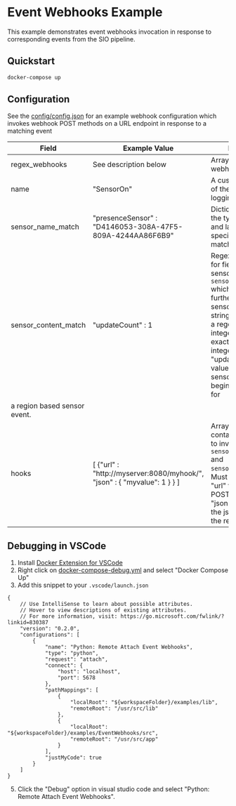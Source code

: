 # Event Webhooks Example

This example demonstrates event webhooks invocation in response to
corresponding events from the SIO pipeline.

## Quickstart

```bash
docker-compose up
```

## Configuration

See the [config/config.json](config/config.json) for an example webhook configuration
which invokes webhook POST methods on a URL endpoint in response to a matching event

| Field             | Example Value         | Description    |
| --------------    | --------------------- | -------------- |
| regex_webhooks    | See description below | Array of regex and webhook dictionaries |
| name              | "SensorOn"            | A customizable name of the sensor (for logging purposes) |
| sensor_name_match | "presenceSensor" : "D4146053-308A-47F5-809A-4244AA86F6B9" | Dictionary describing the type of sensor and label for the specific sensor to match with this event |
| sensor_content_match | "updateCount" : 1 | Regex content match for fields within the sensor described by `sensor_name_match` which provides a further match on this sensor.  Specify a string to be treated as a regex.  Specify an integer value to exactly match this integer value.  The "updateCount" : 1 value for a region sensor means the beginning activation for
a region based sensor event. |
| hooks | [ {"url" : "http://myserver:8080/myhook/", "json" : { "myvalue": 1 } } ] | Array of dictionary containing webhooks to invoke on `sensor_name_match` and `sensor_content_match`. Must include keys "url" to use with a POST request and "json" to include in the json content of the request |

## Debugging in VSCode

1. Install [Docker Extension for VSCode](https://marketplace.visualstudio.com/items?itemName=ms-azuretools.vscode-docker)
2. Right click on [docker-compose-debug.yml](docker-compose-debug.yml) and
select "Docker Compose Up"
4. Add this snippet to your `.vscode/launch.json`
```
{
    // Use IntelliSense to learn about possible attributes.
    // Hover to view descriptions of existing attributes.
    // For more information, visit: https://go.microsoft.com/fwlink/?linkid=830387
    "version": "0.2.0",
    "configurations": [
        {
            "name": "Python: Remote Attach Event Webhooks",
            "type": "python",
            "request": "attach",
            "connect": {
                "host": "localhost",
                "port": 5678
            },
            "pathMappings": [
                {
                    "localRoot": "${workspaceFolder}/examples/lib",
                    "remoteRoot": "/usr/src/lib"
                },
                {
                    "localRoot": "${workspaceFolder}/examples/EventWebhooks/src",
                    "remoteRoot": "/usr/src/app"
                }
            ],
            "justMyCode": true
        }
    ]
}
```
5. Click the "Debug" option in visual studio code and select "Python: Remote Attach Event Webhooks".
